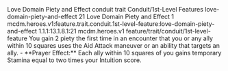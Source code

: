 <ability>
  <name>Love Domain Piety and Effect</name>
  <metadata>
    <class>conduit</class>
    <feature_type>trait</feature_type>
    <file_dpath>Conduit/1st-Level Features</file_dpath>
    <item_id>love-domain-piety-and-effect</item_id>
    <item_index>21</item_index>
    <item_name>Love Domain Piety and Effect</item_name>
    <level>1</level>
    <scc>mcdm.heroes.v1:feature.trait.conduit.1st-level-feature:love-domain-piety-and-effect</scc>
    <scdc>1.1.1:13.1.8.1:21</scdc>
    <source>mcdm.heroes.v1</source>
    <type>feature/trait/conduit/1st-level-feature</type>
  </metadata>
  <effects>
    <effect type="mundane" name="Piety">You gain 2 piety the first time in an encounter that you or any ally within 10 squares uses the Aid Attack maneuver or an ability that targets an ally.
- **Prayer Effect:** Each ally within 10 squares of you gains temporary Stamina equal to two times your Intuition score.</effect>
  </effects>
</ability>
